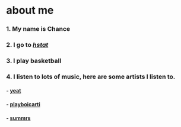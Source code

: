 # **about me**
### 1. My name is Chance
### 2. I go to [*hstat*](https://www.hstat.org)
### 3. I play basketball
### 4. I listen to lots of music, here are some artists I listen to.
#### - [yeat](https://soundcloud.com/lilyeat)
#### - [playboicarti](https://soundcloud.com/playboicarti)
#### - [summrs](https://soundcloud.com/summrs)
